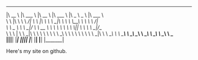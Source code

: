  ________      _______       ________      ________      _____ ______       _______      
|\   __  \    |\  ___ \     |\   __  \    |\   ___ \    |\   _ \  _   \    |\  ___ \     
\ \  \|\  \   \ \   __/|    \ \  \|\  \   \ \  \_|\ \   \ \  \\\__\ \  \   \ \   __/|    
 \ \   _  _\   \ \  \_|/__   \ \   __  \   \ \  \ \\ \   \ \  \\|__| \  \   \ \  \_|/__  
  \ \  \\  \|   \ \  \_|\ \   \ \  \ \  \   \ \  \_\\ \   \ \  \    \ \  \   \ \  \_|\ \ 
   \ \__\\ _\    \ \_______\   \ \__\ \__\   \ \_______\   \ \__\    \ \__\   \ \_______\
    \|__|\|__|    \|_______|    \|__|\|__|    \|_______|    \|__|     \|__|    \|_______|

Here's my site on github.

